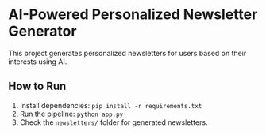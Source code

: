 # AI-Powered Personalized Newsletter Generator

This project generates personalized newsletters for users based on their interests using AI.

## How to Run
1. Install dependencies: `pip install -r requirements.txt`
2. Run the pipeline: `python app.py`
3. Check the `newsletters/` folder for generated newsletters.